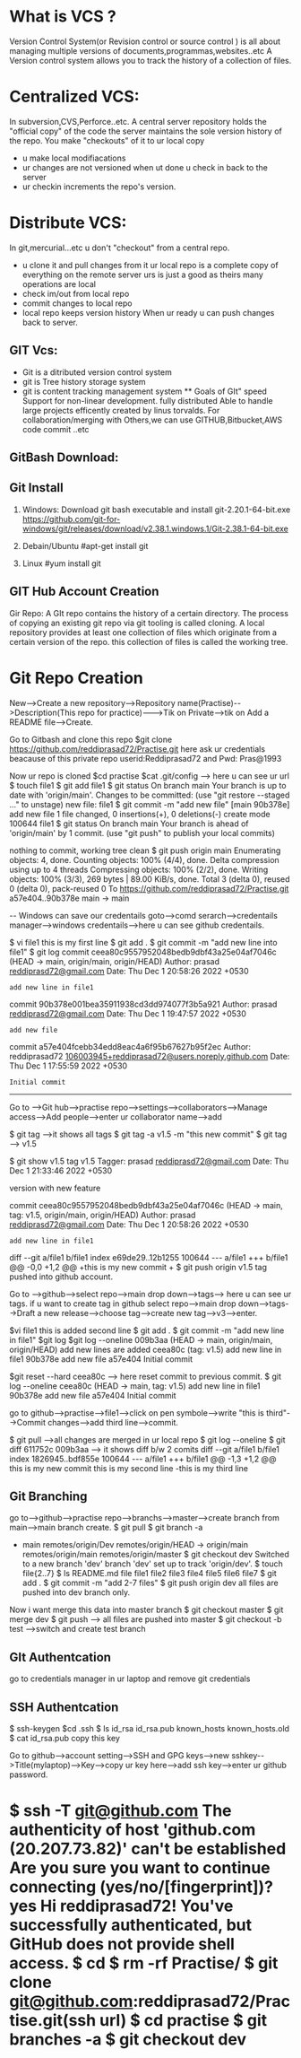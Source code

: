 # What is VCS ?
Version Control System(or Revision control or source control ) is all about managing multiple versions of documents,programmas,websites..etc
A Version control system allows you to track the history of a collection of files.

# Centralized VCS:
In subversion,CVS,Perforce..etc. A central server repository holds the "official copy" of the code the server maintains the sole version history of the repo.
You make "checkouts" of it to ur local copy 
- u make local modifiacations
- ur changes are not versioned
when ut done u check in back to the server 
- ur checkin increments the repo's version.
# Distribute VCS:
In git,mercurial...etc  u don't "checkout" from  a central repo.
- u clone it and pull changes from it 
ur local repo is a complete copy of everything on the remote server
urs is just a good as theirs
many operations are local 
- check im/out from local repo
- commit changes to local repo
- local repo keeps version history
When ur ready u can push changes back to server.
## GIT Vcs:
- Git is a ditributed version control system
- git is Tree history storage system
- git is content tracking management system 
** Goals of GIt"
speed   
Support for non-linear development.
fully distributed 
Able to handle large projects efficently created by linus torvalds.
For collaboration/merging with Others,we can use GITHUB,Bitbucket,AWS code commit ..etc
 ## GitBash Download:
 ## Git Install #
1. Windows: Download git bash executable and install git-2.20.1-64-bit.exe
 https://github.com/git-for-windows/git/releases/download/v2.38.1.windows.1/Git-2.38.1-64-bit.exe

2. Debain/Ubuntu
#apt-get install git

3. Linux
#yum install git

## GIT Hub Account Creation #
Gir Repo: A GIt repo contains the history of a certain directory. The process of copying an existing git repo via git tooling is called  cloning.
A local repository provides at least one collection of files which originate from a certain version of the repo. this collection of files is called the working tree.
# Git Repo Creation #
New-->Create a new repository-->Repository name(Practise)-->Description(This repo for practice)--->Tik on Private-->tik on Add a README file-->Create.

Go to Gitbash and clone this repo
$git clone https://github.com/reddiprasad72/Practise.git
here ask ur credentials beacause of this private repo
userid:Reddiprasad72  and Pwd: Pras@1993

Now ur repo is cloned
$cd practise
$cat .git/config 
--> here u can see ur url
$ touch file1
$ git add file1
$ git status
On branch main
Your branch is up to date with 'origin/main'.
Changes to be committed:
  (use "git restore --staged <file>..." to unstage)
        new file:   file1
$ git commit -m "add new file"
[main 90b378e] add new file
 1 file changed, 0 insertions(+), 0 deletions(-)
 create mode 100644 file1
$ git status
On branch main
Your branch is ahead of 'origin/main' by 1 commit.
  (use "git push" to publish your local commits)

nothing to commit, working tree clean
$ git push origin main
Enumerating objects: 4, done.
Counting objects: 100% (4/4), done.
Delta compression using up to 4 threads
Compressing objects: 100% (2/2), done.
Writing objects: 100% (3/3), 269 bytes | 89.00 KiB/s, done.
Total 3 (delta 0), reused 0 (delta 0), pack-reused 0
To https://github.com/reddiprasad72/Practise.git
   a57e404..90b378e  main -> main

-- Windows can save our credentails
goto-->comd serarch-->credentails manager-->windows credentails-->here u can see github credentails.

$ vi file1
this is my first line
$ git add .
$ git commit -m "add new line into file1"
$ git log
commit ceea80c9557952048bedb9dbf43a25e04af7046c (HEAD -> main, origin/main, origin/HEAD)
Author: prasad <reddiprasd72@gmail.com>
Date:   Thu Dec 1 20:58:26 2022 +0530

    add new line in file1

commit 90b378e001bea35911938cd3dd974077f3b5a921
Author: prasad <reddiprasd72@gmail.com>
Date:   Thu Dec 1 19:47:57 2022 +0530

    add new file

commit a57e404fcebb34edd8eac4a6f95b67627b95f2ec
Author: reddiprasad72 <106003945+reddiprasad72@users.noreply.github.com>
Date:   Thu Dec 1 17:55:59 2022 +0530

    Initial commit

-------------------------
Go to -->Git hub-->practise repo-->settings-->collaborators-->Manage access-->Add people-->enter ur collaborator name-->add

$ git tag -->it shows all tags
$ git tag -a v1.5 -m "this new commit"
$ git tag --> v1.5

$  git show v1.5
tag v1.5
Tagger: prasad <reddiprasd72@gmail.com>
Date:   Thu Dec 1 21:33:46 2022 +0530

version with new feature

commit ceea80c9557952048bedb9dbf43a25e04af7046c (HEAD -> main, tag: v1.5, origin/main, origin/HEAD)
Author: prasad <reddiprasd72@gmail.com>
Date:   Thu Dec 1 20:58:26 2022 +0530

    add new line in file1

diff --git a/file1 b/file1
index e69de29..12b1255 100644
--- a/file1
+++ b/file1
@@ -0,0 +1,2 @@
+this is my new commit
+
$  git push origin v1.5
tag pushed into github account.

Go to -->github-->select repo-->main drop down-->tags--> here u can see ur tags.
if u want to create tag in github
select repo-->main drop down-->tags-->Draft a new release-->choose tag-->create new tag-->v3-->enter.

$vi file1
this is added second line
$ git add .
$ git commit -m "add new line in file1"
$git log
$git log --oneline
009b3aa (HEAD -> main, origin/main, origin/HEAD) add new lines are added
ceea80c (tag: v1.5) add new line in file1
90b378e add new file
a57e404 Initial commit

$git reset --hard ceea80c
--> here reset commit to previous commit.
$ git log --oneline
ceea80c (HEAD -> main, tag: v1.5) add new line in file1
90b378e add new file
a57e404 Initial commit

go to github-->practise-->file1-->click on pen symbole-->write "this is third"-->Commit changes-->add third line-->commit.

$ git pull -->all changes are merged in ur local repo
$ git log --oneline
$ git diff 611752c 009b3aa --> it shows diff b/w 2 comits
diff --git a/file1 b/file1
index 1826945..bdf855e 100644
--- a/file1
+++ b/file1
@@ -1,3 +1,2 @@
 this is my new commit
 this is my second line
-this is my third line

## Git Branching #
go to-->github-->practise repo-->branchs-->master-->create branch from main-->main branch create.
$ git pull
$ git branch -a
* main
  remotes/origin/Dev
  remotes/origin/HEAD -> origin/main
  remotes/origin/main
  remotes/origin/master
$ git checkout dev
Switched to a new branch 'dev'
branch 'dev' set up to track 'origin/dev'.
$ touch file{2..7}
$ ls 
README.md  file  file1  file2  file3  file4  file5  file6  file7
$ git add .
$ git commit -m "add 2-7 files"
$ git push origin dev
all files are pushed into dev branch only.

Now i want merge this data into master branch
$ git checkout master
$ git merge dev
$ git push --> all files are pushed into master
$ git checkout -b test
-->switch and create test branch

## GIt Authentcation ##
go to credentials manager in ur laptop and remove git credentials
## SSH Authentcation #
$ ssh-keygen
$cd .ssh
$ ls
id_rsa  id_rsa.pub  known_hosts  known_hosts.old
$ cat id_rsa.pub
copy this key

Go to github-->account setting-->SSH and GPG keys-->new sshkey-->Title(mylaptop)-->Key-->copy ur key here-->add ssh key-->enter ur github password.

$ ssh -T git@github.com
The authenticity of host 'github.com (20.207.73.82)' can't be established
Are you sure you want to continue connecting (yes/no/[fingerprint])? yes
Hi reddiprasad72! You've successfully authenticated, but GitHub does not provide shell access.
$ cd $ rm -rf Practise/
$ git clone git@github.com:reddiprasad72/Practise.git(ssh url)
$ cd practise
$ git branches -a
$ git checkout dev
===========================================================================================================================================================================
